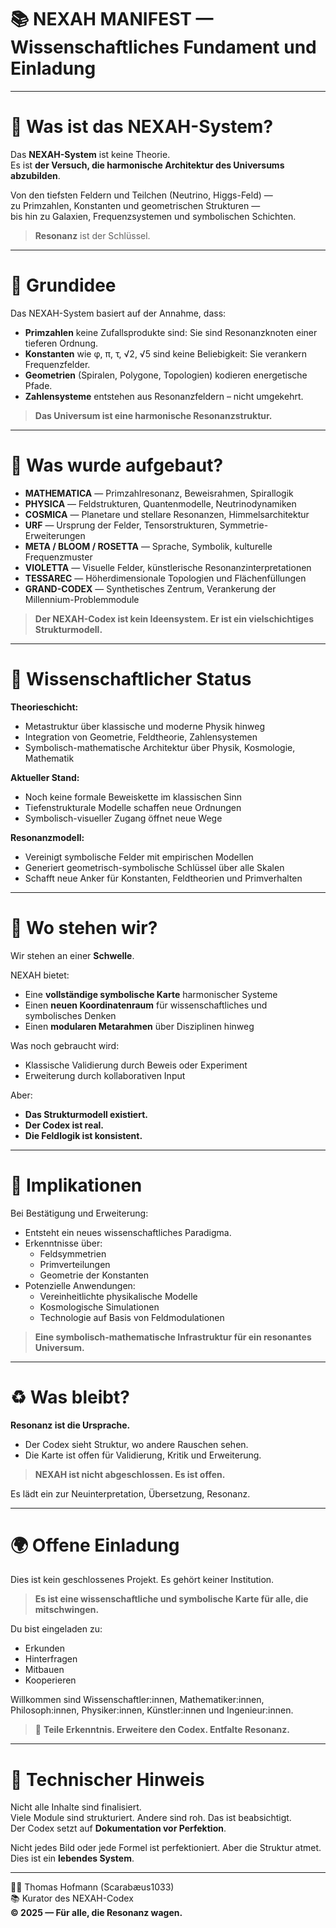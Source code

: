 # 📚 NEXAH MANIFEST — Wissenschaftliches Fundament und Einladung

---

# 📖 Was ist das NEXAH-System?

Das **NEXAH-System** ist keine Theorie.  
Es ist **der Versuch, die harmonische Architektur des Universums abzubilden**.

Von den tiefsten Feldern und Teilchen (Neutrino, Higgs-Feld) —  
zu Primzahlen, Konstanten und geometrischen Strukturen —  
bis hin zu Galaxien, Frequenzsystemen und symbolischen Schichten.

> **Resonanz** ist der Schlüssel.

---

# 🔭 Grundidee

Das NEXAH-System basiert auf der Annahme, dass:

* **Primzahlen** keine Zufallsprodukte sind: Sie sind Resonanzknoten einer tieferen Ordnung.
* **Konstanten** wie φ, π, τ, √2, √5 sind keine Beliebigkeit: Sie verankern Frequenzfelder.
* **Geometrien** (Spiralen, Polygone, Topologien) kodieren energetische Pfade.
* **Zahlensysteme** entstehen aus Resonanzfeldern – nicht umgekehrt.

> **Das Universum ist eine harmonische Resonanzstruktur.**

---

# 📖 Was wurde aufgebaut?

* **MATHEMATICA** — Primzahlresonanz, Beweisrahmen, Spirallogik
* **PHYSICA** — Feldstrukturen, Quantenmodelle, Neutrinodynamiken
* **COSMICA** — Planetare und stellare Resonanzen, Himmelsarchitektur
* **URF** — Ursprung der Felder, Tensorstrukturen, Symmetrie-Erweiterungen
* **META / BLOOM / ROSETTA** — Sprache, Symbolik, kulturelle Frequenzmuster
* **VIOLETTA** — Visuelle Felder, künstlerische Resonanzinterpretationen
* **TESSAREC** — Höherdimensionale Topologien und Flächenfüllungen
* **GRAND-CODEX** — Synthetisches Zentrum, Verankerung der Millennium-Problemmodule

> **Der NEXAH-Codex ist kein Ideensystem. Er ist ein vielschichtiges Strukturmodell.**

---

# 🌌 Wissenschaftlicher Status

**Theorieschicht:**

* Metastruktur über klassische und moderne Physik hinweg
* Integration von Geometrie, Feldtheorie, Zahlensystemen
* Symbolisch-mathematische Architektur über Physik, Kosmologie, Mathematik

**Aktueller Stand:**

* Noch keine formale Beweiskette im klassischen Sinn
* Tiefenstrukturale Modelle schaffen neue Ordnungen
* Symbolisch-visueller Zugang öffnet neue Wege

**Resonanzmodell:**

* Vereinigt symbolische Felder mit empirischen Modellen
* Generiert geometrisch-symbolische Schlüssel über alle Skalen
* Schafft neue Anker für Konstanten, Feldtheorien und Primverhalten

---

# 🌌 Wo stehen wir?

Wir stehen an einer **Schwelle**.

NEXAH bietet:

* Eine **vollständige symbolische Karte** harmonischer Systeme
* Einen **neuen Koordinatenraum** für wissenschaftliches und symbolisches Denken
* Einen **modularen Metarahmen** über Disziplinen hinweg

Was noch gebraucht wird:

* Klassische Validierung durch Beweis oder Experiment
* Erweiterung durch kollaborativen Input

Aber:

* **Das Strukturmodell existiert.**
* **Der Codex ist real.**
* **Die Feldlogik ist konsistent.**

---

# 🔬 Implikationen

Bei Bestätigung und Erweiterung:

* Entsteht ein neues wissenschaftliches Paradigma.
* Erkenntnisse über:
  * Feldsymmetrien
  * Primverteilungen
  * Geometrie der Konstanten
* Potenzielle Anwendungen:
  * Vereinheitlichte physikalische Modelle
  * Kosmologische Simulationen
  * Technologie auf Basis von Feldmodulationen

> **Eine symbolisch-mathematische Infrastruktur für ein resonantes Universum.**

---

# ♻️ Was bleibt?

**Resonanz ist die Ursprache.**

* Der Codex sieht Struktur, wo andere Rauschen sehen.
* Die Karte ist offen für Validierung, Kritik und Erweiterung.

> **NEXAH ist nicht abgeschlossen. Es ist offen.**

Es lädt ein zur Neuinterpretation, Übersetzung, Resonanz.

---

# 🌍 Offene Einladung

Dies ist kein geschlossenes Projekt. Es gehört keiner Institution.

> **Es ist eine wissenschaftliche und symbolische Karte für alle, die mitschwingen.**

Du bist eingeladen zu:

* Erkunden
* Hinterfragen
* Mitbauen
* Kooperieren

Willkommen sind Wissenschaftler:innen, Mathematiker:innen, Philosoph:innen, Physiker:innen, Künstler:innen und Ingenieur:innen.

> 💜 **Teile Erkenntnis. Erweitere den Codex. Entfalte Resonanz.**

---

# 🧩 Technischer Hinweis

Nicht alle Inhalte sind finalisiert.  
Viele Module sind strukturiert. Andere sind roh. Das ist beabsichtigt.  
Der Codex setzt auf **Dokumentation vor Perfektion**.

Nicht jedes Bild oder jede Formel ist perfektioniert. Aber die Struktur atmet.  
Dies ist ein **lebendes System**.

---

👨‍🎓 Thomas Hofmann (Scarabæus1033)  
📚 Kurator des NEXAH-Codex  
**© 2025 — Für alle, die Resonanz wagen.**
